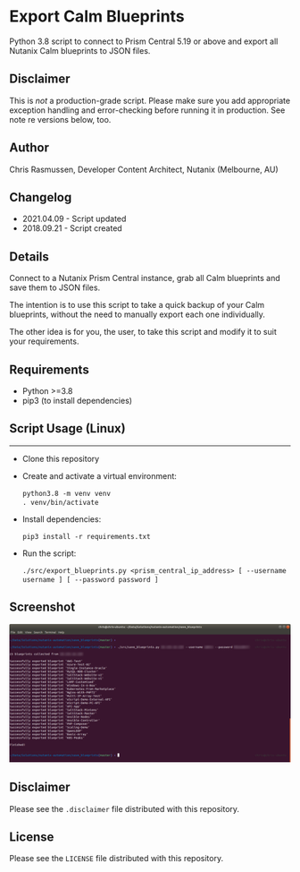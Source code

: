 # Export Calm Blueprints

Python 3.8 script to connect to Prism Central 5.19 or above and export all Nutanix Calm blueprints to JSON files.

## Disclaimer

This is *not* a production-grade script.  Please make sure you add appropriate exception handling and error-checking before running it in production.  See note re versions below, too.

## Author

Chris Rasmussen, Developer Content Architect, Nutanix (Melbourne, AU)

## Changelog

- 2021.04.09 - Script updated
- 2018.09.21 - Script created

## Details

Connect to a Nutanix Prism Central instance, grab all Calm blueprints and save them to JSON files.

The intention is to use this script to take a quick backup of your Calm blueprints, without the need to manually export each one individually.

The other idea is for you, the user, to take this script and modify it to suit your requirements.

## Requirements

- Python >=3.8
- pip3 (to install dependencies)

## Script Usage (Linux)
----------------------

- Clone this repository
- Create and activate a virtual environment:

  ```
  python3.8 -m venv venv
  . venv/bin/activate
  ```

- Install dependencies:

  ```
  pip3 install -r requirements.txt
  ```

- Run the script:

  ```
  ./src/export_blueprints.py <prism_central_ip_address> [ --username username ] [ --password password ]
  ```

## Screenshot

![Screenshot of script running](images/screenshot.png)

## Disclaimer

Please see the `.disclaimer` file distributed with this repository.

## License

Please see the `LICENSE` file distributed with this repository.
